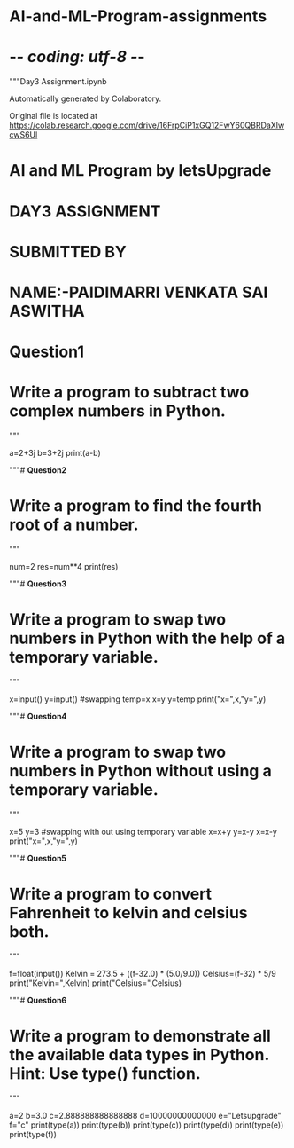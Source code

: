 # AI-and-ML-Program-assignments
# -*- coding: utf-8 -*-
"""Day3 Assignment.ipynb

Automatically generated by Colaboratory.

Original file is located at
    https://colab.research.google.com/drive/16FrpCiP1xGQ12FwY60QBRDaXlwcwS6Ul

# **AI and ML Program by letsUpgrade**
# **DAY3 ASSIGNMENT**
# **SUBMITTED BY**
# **NAME:-PAIDIMARRI VENKATA SAI ASWITHA**

# **Question1**
# Write a program to subtract two complex numbers in Python.
"""

a=2+3j
b=3+2j
print(a-b)

"""# **Question2**
# Write a program to find the fourth root of a number.
"""

num=2
res=num**4
print(res)

"""# **Question3**
# Write a program to swap two numbers in Python with the help of a temporary variable.
"""

x=input()
y=input()
#swapping
temp=x
x=y
y=temp
print("x=",x,"y=",y)

"""# **Question4**
# Write a program to swap two numbers in Python without using a temporary variable.
"""

x=5
y=3
#swapping with out using temporary variable
x=x+y
y=x-y
x=x-y
print("x=",x,"y=",y)

"""# **Question5**
# Write a program to convert Fahrenheit to kelvin and celsius both.
"""

f=float(input())
Kelvin = 273.5 + ((f-32.0) * (5.0/9.0))
Celsius=(f-32) * 5/9
print("Kelvin=",Kelvin)
print("Celsius=",Celsius)

"""# **Question6**
# Write a program to demonstrate all the available data types in Python. Hint: Use type() function.
"""

a=2
b=3.0
c=2.888888888888888
d=10000000000000
e="Letsupgrade"
f="c"
print(type(a))
print(type(b))
print(type(c))
print(type(d))
print(type(e))
print(type(f))

